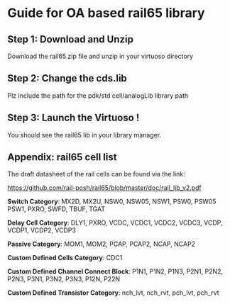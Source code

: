 # Guide for OA based rail65 library

## Step 1: Download and Unzip

Download the rail65.zip file and unzip in your virtuoso directory

## Step 2: Change the cds.lib 

Plz include the path for the pdk/std cell/analogLib library path

## Step 3: Launch the Virtuoso !

You should see the rail65 lib in your library manager.

## Appendix: rail65 cell list 

The draft datasheet of the rail cells can be found via the link:

https://github.com/rail-posh/rail65/blob/master/doc/rail_lib_v2.pdf


**Switch Category**: MX2D, MX2U, NSW0, NSW05, NSW1, PSW0, PSW05 PSW1, PXRO, SWFD, TBUF, TGAT

**Delay Cell Category**: DLY1, PXRO, VCDC, VCDC1, VCDC2, VCDC3, VCDP, VCDP1, VCDP2, VCDP3

**Passive Category**: MOM1, MOM2, PCAP, PCAP2, NCAP, NCAP2

**Custom Defined Cells Category**: CDC1

**Custom Defined Channel Connect Block**: P1N1, P1N2, P1N3, P2N1, P2N2, P2N3, P3N1, P3N2, P3N3, P12N, P22N

**Custom Defined Transistor Category**: nch_lvt, nch_rvt, pch_lvt, pch_rvt
